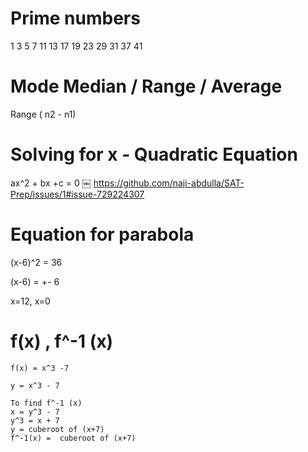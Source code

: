 # Prime numbers

  1 3 5 7 11 13 17 19 23 29 31 37 41 


# Mode Median / Range / Average

  Range ( n2 - n1)
  
# Solving for x - Quadratic Equation

  ax^2 + bx +c = 0
￼
https://github.com/naji-abdulla/SAT-Prep/issues/1#issue-729224307

  
# Equation for parabola

  (x-6)^2 = 36
  
  (x-6) = +- 6
  
  x=12, x=0
  
# f(x) , f^-1 (x)

    f(x) = x^3 -7
  
    y = x^3 - 7
    
    To find f^-1 (x)
    x = y^3 - 7
    y^3 = x + 7
    y = cuberoot of (x+7)
    f^-1(x) =  cuberoot of (x+7)
    
    
